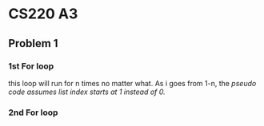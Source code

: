 # CS220 A3 

## Problem 1
### 1st For loop
this loop will run for n times no matter what. As i goes from 1-n, the *pseudo code assumes list index starts at 1 instead of 0.*

### 2nd For loop